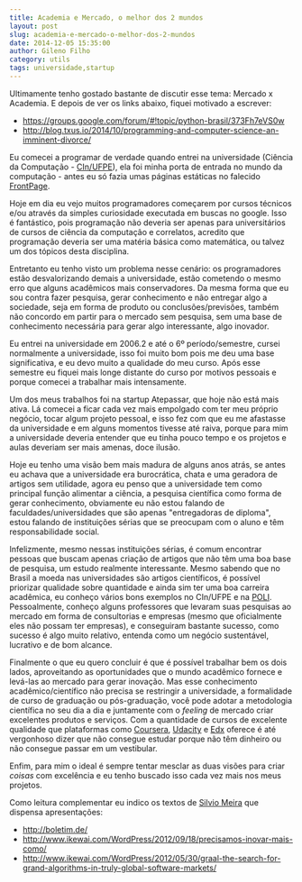 ```yaml
---
title: Academia e Mercado, o melhor dos 2 mundos
layout: post
slug: academia-e-mercado-o-melhor-dos-2-mundos
date: 2014-12-05 15:35:00
author: Gileno Filho
category: utils
tags: universidade,startup
---
```


Ultimamente tenho gostado bastante de discutir esse tema: Mercado x Academia. E depois de ver os links abaixo, fiquei motivado a escrever:

- https://groups.google.com/forum/#!topic/python-brasil/373Fh7eVS0w
- http://blog.txus.io/2014/10/programming-and-computer-science-an-imminent-divorce/

Eu comecei a programar de verdade quando entrei na universidade (Ciência da Computação - [CIn/UFPE](http://www.cin.ufpe.br)), ela foi minha porta de entrada no mundo da computação - antes eu só fazia umas páginas estáticas no falecido [FrontPage](http://pt.wikipedia.org/wiki/Microsoft_FrontPage).

Hoje em dia eu vejo muitos programadores começarem por cursos técnicos e/ou através da simples curiosidade executada em buscas no google. Isso é fantástico, pois programação não deveria ser apenas para universitários de cursos de ciência da computação e correlatos, acredito que programação deveria ser uma matéria básica como matemática, ou talvez um dos tópicos desta disciplina.

Entretanto eu tenho visto um problema nesse cenário: os programadores estão desvalorizando demais a universidade, estão cometendo o mesmo erro que alguns acadêmicos mais conservadores. Da mesma forma que eu sou contra fazer pesquisa, gerar conhecimento e não entregar algo a sociedade, seja em forma de produto ou  conclusões/previsões, também não concordo em partir para o mercado sem pesquisa, sem uma base de conhecimento necessária para gerar algo interessante, algo inovador.

Eu entrei na universidade em 2006.2 e até o 6º período/semestre, cursei normalmente a universidade, isso foi muito bom pois me deu uma base significativa, e eu devo muito a qualidade do meu curso. Após esse semestre eu fiquei mais longe distante do curso por motivos pessoais e porque comecei a trabalhar mais intensamente.

Um dos meus trabalhos foi na startup Atepassar, que hoje não está mais ativa. Lá comecei a ficar cada vez mais empolgado com ter meu próprio negócio, tocar algum projeto pessoal, e isso fez com que eu me afastasse da universidade e em alguns momentos tivesse até raiva, porque para mim a universidade deveria entender que eu tinha pouco tempo e os projetos e aulas deveriam ser mais amenas, doce ilusão.

Hoje eu tenho uma visão bem mais madura de alguns anos atrás, se antes eu achava que a universidade era burocrática, chata e uma geradora de artigos sem utilidade, agora eu penso que a universidade tem como principal função alimentar a ciência, a pesquisa científica como forma de gerar conhecimento, obviamente eu não estou falando de faculdades/universidades que são apenas "entregadoras de diploma", estou falando de instituições sérias que se preocupam com o aluno e têm responsabilidade social.

Infelizmente, mesmo nessas instituições sérias, é comum encontrar pessoas que buscam apenas criação de artigos que não têm uma boa base de pesquisa, um estudo realmente interessante. Mesmo sabendo que no Brasil a moeda nas universidades são artigos científicos, é possível priorizar qualidade sobre quantidade e ainda sim ter uma boa carreira acadêmica, eu conheço vários bons exemplos no CIn/UFPE e na [POLI](http://poli.br/). Pessoalmente, conheço alguns professores que levaram suas pesquisas ao mercado em forma de consultorias e empresas (mesmo que oficialmente eles não possam ter empresas), e conseguiram bastante sucesso, como sucesso é algo muito relativo, entenda como um negócio sustentável, lucrativo e de bom alcance.

Finalmente o que eu quero concluir é que é possível trabalhar bem os dois lados, aproveitando as oportunidades que o mundo acadêmico fornece e levá-las ao mercado para gerar inovação. Mas esse conhecimento acadêmico/científico não precisa se restringir a universidade, a formalidade de curso de graduação ou pós-graduação, você pode adotar a metodologia científica no seu dia a dia e juntamente com o *feeling* de mercado criar excelentes produtos e serviços. Com a quantidade de cursos de excelente qualidade que plataformas como [Coursera](https://www.coursera.org/), [Udacity](https://www.udacity.com/) e [Edx](https://www.edx.org/) oferece é até vergonhoso dizer que não consegue estudar porque não têm dinheiro ou não consegue passar em um vestibular.

Enfim, para mim o ideal é sempre tentar mesclar as duas visões para criar *coisas* com excelência e eu tenho buscado isso cada vez mais nos meus projetos.

Como leitura complementar eu indico os textos de [Silvio Meira](https://twitter.com/srlm) que dispensa apresentações:

- http://boletim.de/
- http://www.ikewai.com/WordPress/2012/09/18/precisamos-inovar-mais-como/
- http://www.ikewai.com/WordPress/2012/05/30/graal-the-search-for-grand-algorithms-in-truly-global-software-markets/
